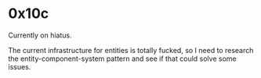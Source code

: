 # 0x10c
Currently on hiatus.

The current infrastructure for entities is totally fucked, so I need to research the entity-component-system pattern and see if that could solve some issues.
